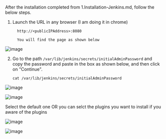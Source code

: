 
After the installation completed from 1.Installation-Jenkins.md, follow the below steps.

1. Launch the URL in any browser (I am doing it in chrome)

         http://<publicIPAddress>:8080

         You will find the page as shown below

![image](https://user-images.githubusercontent.com/24622526/78962004-c8e6fc00-7ae2-11ea-8687-e876e4cb312a.png)

2. Go to the path `/var/lib/jenkins/secrets/initialAdminPassword` and copy the password and paste in the box as shown below, and then click on "Continue".

       cat /var/lib/jenkins/secrets/initialAdminPassword
       
![image](https://user-images.githubusercontent.com/24622526/78962165-47dc3480-7ae3-11ea-9228-2f8493b1bbee.png)

![image](https://user-images.githubusercontent.com/24622526/78962232-72c68880-7ae3-11ea-9ebf-6f6035a27259.png)

Select the default one OR you can selct the plugins you want to install if you aware of the plugins

![image](https://user-images.githubusercontent.com/24622526/78962476-bd480500-7ae3-11ea-91a3-d97c4f3592e2.png)

![image](https://user-images.githubusercontent.com/24622526/78962505-ca64f400-7ae3-11ea-921c-e0d2d1207373.png)


